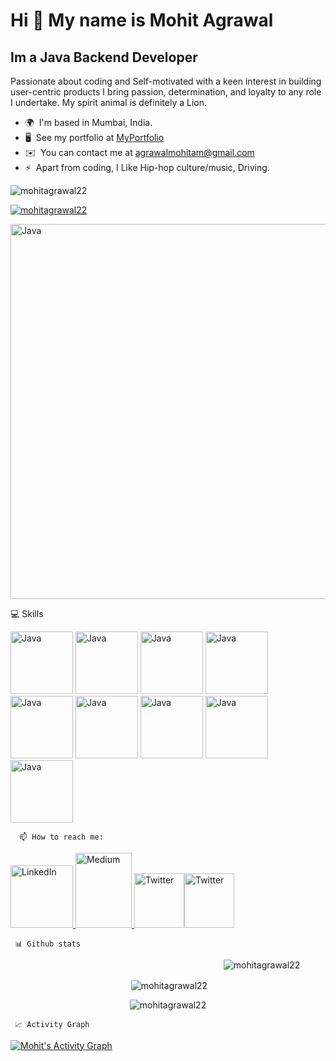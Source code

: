 

<!--
**mohitagrawal22/mohitagrawal22** is a ✨ _special_ ✨ repository because its `README.md` (this file) appears on your GitHub profile.

Here are some ideas to get you started:

- 🔭 I’m currently working on ...
- 🌱 I’m currently learning ...
- 👯 I’m looking to collaborate on ...
- 🤔 I’m looking for help with ...
- 💬 Ask me about ...
- 📫 How to reach me: ...
- 😄 Pronouns: ...
- ⚡ Fun fact: ...
-->





Hi 👋 My name is Mohit Agrawal
==============================

Im a Java Backend Developer
---------------------------
Passionate about coding and Self-motivated with a keen interest in building user-centric products I bring passion, determination, and loyalty to any role I undertake. My spirit animal is definitely a Lion.

*   🌍  I'm based in Mumbai, India.
*   🖥️  See my portfolio at [MyPortfolio](https://mohitagrawal22.github.io/)
*   ✉️  You can contact me at [agrawalmohitam@gmail.com](mailto:agrawalmohitam@gmail.com)
*   ⚡  Apart from coding, I Like Hip-hop culture/music, Driving.

<p align="left"> <img src="https://komarev.com/ghpvc/?username=mohitagrawal22&label=Profile%20views&color=0e75b6&style=flat" alt="mohitagrawal22" /> </p>

<p align="left"> <a href="https://github.com/ryo-ma/github-profile-trophy"><img src="https://github-profile-trophy.vercel.app/?username=mohitagrawal22" alt="mohitagrawal22" /></a> </p>

<img src="https://user-images.githubusercontent.com/58034490/141353655-b1a69eb8-0c04-4705-ac20-ef71c72ae177.gif" width="900" height="600" alt="Java" />



💻 Skills     

   <p align="left">
  <img src="https://cdn.icon-icons.com/icons2/2415/PNG/512/java_original_wordmark_logo_icon_146459.png" width="100" height="100" alt="Java" />
  <img src="https://user-images.githubusercontent.com/58034490/141354056-7bf12bcc-6ebc-4104-bd4e-d5e24db293f5.gif" width="100" height="100" alt="Java" />
  <img src="https://user-images.githubusercontent.com/58034490/141353058-36c5ef97-420a-4bcf-b871-7ef1cc262e26.png" width="100" height="100" alt="Java" />
  <img src="https://miro.medium.com/max/1400/0*Rplsn6TJYurdICZB.jpg" width="100" height="100" alt="Java" />
  <img src="https://user-images.githubusercontent.com/58034490/141354818-8c186650-e4fa-4463-9690-e8f91893dfa2.gif" width="100" height="100" alt="Java" />
  <img src="https://user-images.githubusercontent.com/58034490/141353054-2350801b-ca74-40c5-87b8-c8e3cb909928.png" width="100" height="100" alt="Java" />  
  <img src="https://user-images.githubusercontent.com/58034490/141353050-4624e02a-84d4-4a97-a533-fd8bae9fd418.png" width="100" height="100" alt="Java" />
  <img src="https://user-images.githubusercontent.com/58034490/141354514-b1d119b6-c960-4eb1-8178-12efd9a1fc83.gif" width="100" height="100" alt="Java" />
  <img src="https://pbs.twimg.com/profile_images/914842431748739072/66NFe2g3.jpg" width="100" height="100" alt="Java" />
  
   <!--This img tag works  <img src="" width="900" height="600" alt="Java" />  -->
          
      📫 How to reach me:  
   <a href="https://www.linkedin.com/in/mohit-agrawal-412a21175/" target="_blank" rel="noreferrer"><img src="https://180dc.org/wp-content/uploads/2020/01/Linkedin-logo-1-550x550-300x300.png" width="100" height="100" alt="LinkedIn" />
     <a href="http://www.medium.com/@agrawalmohitam" target="_blank" rel="noreferrer"><img src="https://raw.githubusercontent.com/danielcranney/readme-generator/main/public/icons/socials/medium.svg" width="90" height="120" alt="Medium" />
          <a href="https://twitter.com/Mohitagrawal105" target="_blank" rel="noreferrer"><img src="https://encrypted-tbn0.gstatic.com/images?q=tbn:ANd9GcS_M9gfMxKuhBLC0XylH90Q-0F50zKBlTcKMA&usqp=CAU" width="80" height="87"  alt="Twitter" /><a href="https://www.instagram.com/mohitagrawal22/" target="_blank" rel="noreferrer"><img src="https://upload.wikimedia.org/wikipedia/commons/thumb/a/a5/Instagram_icon.png/2048px-Instagram_icon.png" width="80" height="87"  alt="Twitter" /> </a>


     📊 Github stats
   
   <!--  dark, radical, merko, gruvbox, tokyonight, onedark, cobalt, synthwave, highcontrast, dracula    -->

<p align="center"><img align="center" style="margin-left:300px;" src="https://github-readme-stats.vercel.app/api/top-langs?username=mohitagrawal22&show_icons=true&locale=en&layout=compact&theme=gruvbox" alt="mohitagrawal22" /></p>               
        
<p  align="center">&nbsp;<img align="center" src="https://github-readme-stats.vercel.app/api?username=mohitagrawal22&show_icons=true&locale=en&theme=gruvbox" alt="mohitagrawal22" /></p>
<p  align="center"><img align="center" src="https://github-readme-streak-stats.herokuapp.com/?user=mohitagrawal22&theme=gruvbox" alt="mohitagrawal22" /></p>

               
             
  <!--  [    ![GitHub Stats](https://github-readme-stats.vercel.app/api?username=mohitagrawal22&theme=gruvbox)](https://github-readme-stats.vercel.app/api?username=mohitagrawal22&theme=gruvbox")  -->


 <!--  [![GitHub Streak](https://github-readme-streak-stats.herokuapp.com/?user=mohitagrawal22&theme=gruvbox)](https://git.io/streak-stats)  -->

     
 <!--   [![Top Langs](https://github-readme-stats.vercel.app/api/top-langs/?username=mohitagrawal22&theme=gruvbox)](https://github.com/mohitagrawal22/github-readme-stats)  -->
     

     
     📈 Activity Graph
    
  <a href="https://github.com/ashutosh00710/github-readme-activity-graph"><img alt="Mohit's Activity Graph" src="https://activity-graph.herokuapp.com/graph/?username=mohitagrawal22&bg_color=000&color=fff&line=00E676&point=fff&hide_border=true" /></a>

               
